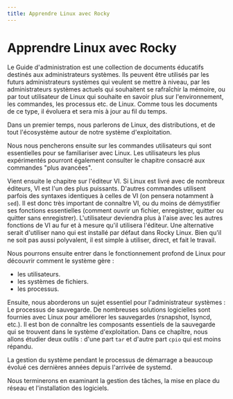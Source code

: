 ```yaml
---
title: Apprendre Linux avec Rocky
---
```


# Apprendre Linux avec Rocky

Le Guide d'administration est une collection de documents éducatifs destinés aux administrateurs systèmes. Ils peuvent être utilisés par les futurs administrateurs systèmes qui veulent se mettre à niveau, par les administrateurs systèmes actuels qui souhaitent se rafraîchir la mémoire, ou par tout utilisateur de Linux qui souhaite en savoir plus sur l'environnement, les commandes, les processus etc. de Linux. Comme tous les documents de ce type, il évoluera et sera mis à jour au fil du temps.

Dans un premier temps, nous parlerons de Linux, des distributions, et de tout l'écosystème autour de notre système d'exploitation.

Nous nous pencherons ensuite sur les commandes utilisateurs qui sont essentielles pour se familiariser avec Linux. Les utilisateurs les plus expérimentés pourront également consulter le chapitre consacré aux commandes "plus avancées".

Vient ensuite le chapitre sur l'éditeur VI. Si Linux est livré avec de nombreux éditeurs, VI est l'un des plus puissants. D'autres commandes utilisent parfois des syntaxes identiques à celles de VI (on pensera notamment à `sed`). Il est donc très important de connaître VI, ou du moins de démystifier ses fonctions essentielles (comment ouvrir un fichier, enregistrer, quitter ou quitter sans enregistrer). L'utilisateur deviendra plus à l'aise avec les autres fonctions de VI au fur et à mesure qu'il utilisera l'éditeur. Une alternative serait d'utiliser nano qui est installé par défaut dans Rocky Linux. Bien qu'il ne soit pas aussi polyvalent, il est simple à utiliser, direct, et fait le travail.

Nous pourrons ensuite entrer dans le fonctionnement profond de Linux pour découvrir comment le système gère :

* les utilisateurs.
* les systèmes de fichiers.
* les processus.

Ensuite, nous aborderons un sujet essentiel pour l'administrateur systèmes : Le processus de sauvegarde. De nombreuses solutions logicielles sont fournies avec Linux pour améliorer les sauvegardes (rsnapshot, lsyncd, etc.). Il est bon de connaître les composants essentiels de la sauvegarde qui se trouvent dans le système d'exploitation. Dans ce chapître, nous allons étudier deux outils : d'une part `tar` et d'autre part `cpio` qui est moins répandu.

La gestion du système pendant le processus de démarrage a beaucoup évolué ces dernières années depuis l'arrivée de systemd.


Nous terminerons en examinant la gestion des tâches, la mise en place du réseau et l'installation des logiciels.

